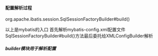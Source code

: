 

#### 配置解析过程

   org.apache.ibatis.session.SqlSessionFactoryBuilder#build()
   
   以上是mybatis的入口
   首先解析mybatis-config.xml配置文件  
   SqlSessionFactoryBuilder#build()方法最后委托给XMLConfigBuilder解析


##### builder模块用于解析配置 


#####  










